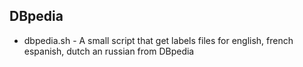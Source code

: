 
## DBpedia

 - dbpedia.sh - A small script that get labels files for english, french espanish, dutch an russian from DBpedia
 
